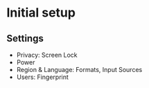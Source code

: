 # Initial setup

## Settings


+ Privacy: Screen Lock
+ Power
+ Region & Language: Formats, Input Sources
+ Users: Fingerprint
